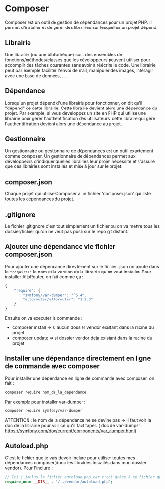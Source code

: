 # Composer
Composer est un outil de gestion de dépendances pour un projet PHP.
Il permet d'installer et de gérer des librairies sur lesquelles un projet dépend.

## Librairie
Une librairie (ou une bibliothèque) sont des ensembles de fonctions/méthodes/classes que les développeurs peuvent utiliser pour accomplir des tâches courantes sans avoir à réécrire le code. Une librairie peut par exemple faciliter l'envoi de mail, manipuler des images, intéragir avec une base de données, ...

## Dépendance
Lorsqu'un projet dépend d'une librairie pour fonctionner, on dit qu'il "dépend" de cette librairie. Cette librairie devient alors une dépendance du projet.
Par exemple, si vous developpez un site en PHP qui utilise une librairie pour gérer l'authentification des utilisateurs, cette libraire qui gère l'authentification devient alors une dépendance au projet.

## Gestionnaire
Un gestionnaire ou gestionnaire de dépendances est un outil exactement comme composer.
Un gestionnaire de dépendances permet aux développeurs d'indiquer quelles librairies leur projet nécessite et s'assure que ces librairies sont installés et mise à jour sur le projet.

## composer.json
Chaque projet qui utilise Composer a un fichier 'composer.json' qui liste toutes les dépendances du projet.

## .gitignore
Le fichier .gitignore c'est tout simplement un fichier ou on va mettre tous les dossier/fichier qu'on ne veut pas push sur le repo git distant.

## Ajouter une dépendance vie fichier composer.json
Pour ajouter une dépendance direvtement sur le fichier .json on ajoute dans le `"require:"` le nom et la version de la librairie qu'on veut installer.
Pour installer AltoRouter, on fait comme ça :
```js
{
    "require": {
        "symfony/var-dumper": "^5.4",
        "altorouter/altorouter": "1.1.0"
    }
}
```
Ensuite on va executer la commande :
- composer install => si aucun dossier vendor existant dans la racine du projet
- composer update => si dossier vendor deja existant dans la racine du projet

## Installer une dépendance directement en ligne de commande avec composer
Pour installer une dépendance en ligne de commande avec composer, on fait :
```bash
composer require nom_de_la_dependance
```
Par exemple pour installer var-dumper :
```bash
composer require symfony/var-dumper
```
ATTENTION : le nom de la dépendance ne se devine pas => il faut voir la doc de la librairie pour voir ce qu'il faut taper. ( doc de var-dumper : https://symfony.com/doc/current/components/var_dumper.html)

## Autoload.php
C'est le fichier que je vais devoir inclure pour utiliser toutes mes dépendances composer(donc les librairies installés dans mon dossier vendor).
Pour l'inclure :
```php
// Ici j'inclus le fichier autoload.php car c'est grâce à ce fichier que je vais pouvoir inclure TOUTES mes dépendances composer (donc ce qu'il y a dans le dossier vendor)
require_once __DIR__ . "/../vendor/autoload.php";
```